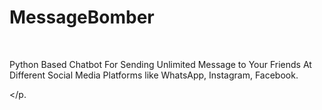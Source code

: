<h1> MessageBomber </h1>

<br>
<p> Python Based Chatbot For Sending Unlimited Message to Your Friends At Different Social Media Platforms like WhatsApp, Instagram, Facebook.
  
 </p.

